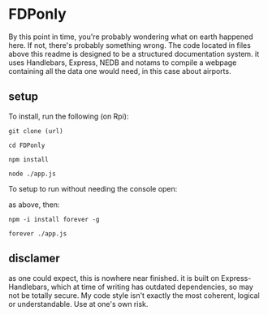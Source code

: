 # FDPonly

By this point in time, you're probably wondering what on earth happened here.
If not, there's probably something wrong. The code located in files above this readme is designed to be a structured documentation system. it uses Handlebars, Express, NEDB and notams to compile a webpage containing all the data one would need, in this case about airports. 

## setup

To install, run the following (on Rpi):
```
git clone (url)

cd FDPonly

npm install

node ./app.js
```
To setup to run without needing the console open:

as above, then:
```
npm -i install forever -g

forever ./app.js
```

## disclamer

as one could expect, this is nowhere near finished. it is built on Express-Handlebars, which at time of writing has outdated dependencies, so may not be totally secure. My code style isn't exactly the most coherent, logical or understandable. Use at one's own risk.

